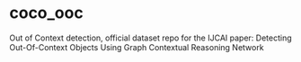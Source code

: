 # coco_ooc
Out of Context detection, official dataset repo for the IJCAI paper: Detecting Out-Of-Context Objects Using Graph Contextual Reasoning Network
